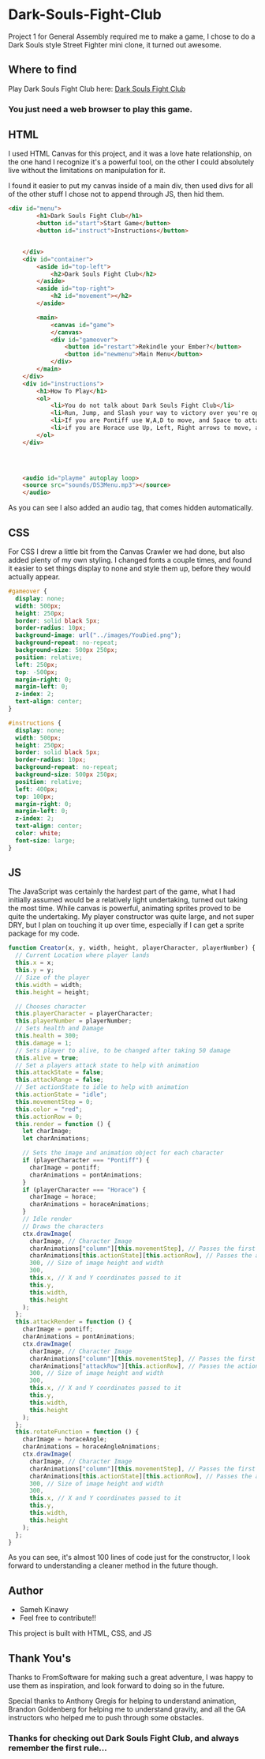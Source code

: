 # Dark-Souls-Fight-Club
Project 1 for General Assembly required me to make a game, I chose to do a Dark Souls style Street Fighter mini clone, it turned out awesome.

## Where to find
Play Dark Souls Fight Club here: 
[Dark Souls Fight Club](https://kinawy.github.io/Dark-Souls-Street-Fighter/)

### You just need a web browser to play this game.

## HTML

I used HTML Canvas for this project, and it was a love hate relationship, on the one hand I recognize it's a powerful tool, on the other I could absolutely live without the limitations on manipulation for it.

I found it easier to put my canvas inside of a main div, then used divs for all of the other stuff I chose not to append through JS, then hid them.

```html
<div id="menu">
        <h1>Dark Souls Fight Club</h1>
        <button id="start">Start Game</button>
        <button id="instruct">Instructions</button>


    </div>
    <div id="container">
        <aside id="top-left">
            <h2>Dark Souls Fight Club</h2>
        </aside>
        <aside id="top-right">
            <h2 id="movement"></h2>
        </aside>

        <main>
            <canvas id="game">
            </canvas>
            <div id="gameover">
                <button id="restart">Rekindle your Ember?</button>
                <button id="newmenu">Main Menu</button>
            </div>
        </main>
    </div>
    <div id="instructions">
        <h1>How To Play</h1>
        <ol>
            <li>You do not talk about Dark Souls Fight Club</li>
            <li>Run, Jump, and Slash your way to victory over you're opponent.</li>
            <li>If you are Pontiff use W,A,D to move, and Space to attack.</li>
            <li>if you are Horace use Up, Left, Right arrows to move, and Numpad0 to attack.</li>
        </ol>
    </div>


    

    <audio id="playme" autoplay loop>
    <source src="sounds/DS3Menu.mp3"></source>
    </audio>
```

As you can see I also added an audio tag, that comes hidden automatically.

## CSS

For CSS I drew a little bit from the Canvas Crawler we had done, but also added plenty of my own styling. I changed fonts a couple times, and found it easier to set things display to none and style them up, before they would actually appear.

```css
#gameover {
  display: none;
  width: 500px;
  height: 250px;
  border: solid black 5px;
  border-radius: 10px;
  background-image: url("../images/YouDied.png");
  background-repeat: no-repeat;
  background-size: 500px 250px;
  position: relative;
  left: 250px;
  top: -500px;
  margin-right: 0;
  margin-left: 0;
  z-index: 2;
  text-align: center;
}

#instructions {
  display: none;
  width: 500px;
  height: 250px;
  border: solid black 5px;
  border-radius: 10px;
  background-repeat: no-repeat;
  background-size: 500px 250px;
  position: relative;
  left: 400px;
  top: 100px;
  margin-right: 0;
  margin-left: 0;
  z-index: 2;
  text-align: center;
  color: white;
  font-size: large;
}
```

## JS

The JavaScript was certainly the hardest part of the game, what I had initially assumed would be a relatively light undertaking, turned out taking the most time.
While canvas is powerful, animating sprites proved to be quite the undertaking.  My player constructor was quite large, and not super DRY, but I plan on touching it up over time, especially if I can get a sprite package for my code.

```javascript
function Creator(x, y, width, height, playerCharacter, playerNumber) {
  // Current Location where player lands
  this.x = x;
  this.y = y;
  // Size of the player
  this.width = width;
  this.height = height;

  // Chooses character
  this.playerCharacter = playerCharacter;
  this.playerNumber = playerNumber;
  // Sets health and Damage
  this.health = 300;
  this.damage = 1;
  // Sets player to alive, to be changed after taking 50 damage
  this.alive = true;
  // Set a players attack state to help with animation
  this.attackState = false;
  this.attackRange = false;
  // Set actionState to idle to help with animation
  this.actionState = "idle";
  this.movementStep = 0;
  this.color = "red";
  this.actionRow = 0;
  this.render = function () {
    let charImage;
    let charAnimations;

    // Sets the image and animation object for each character
    if (playerCharacter === "Pontiff") {
      charImage = pontiff;
      charAnimations = pontAnimations;
    }
    if (playerCharacter === "Horace") {
      charImage = horace;
      charAnimations = horaceAnimations;
    }
    // Idle render
    // Draws the characters
    ctx.drawImage(
      charImage, // Character Image
      charAnimations["column"][this.movementStep], // Passes the first array, column key of pontAnimations, and the number of its movementStep, movementStep increases through the column array.
      charAnimations[this.actionState][this.actionRow], // Passes the action state key and the index of 0 to provide an idle setting.
      300, // Size of image height and width
      300,
      this.x, // X and Y coordinates passed to it
      this.y,
      this.width,
      this.height
    );
  };
  this.attackRender = function () {
    charImage = pontiff;
    charAnimations = pontAnimations;
    ctx.drawImage(
      charImage, // Character Image
      charAnimations["column"][this.movementStep], // Passes the first array, column key of pontAnimations, and the number of its movementStep, movementStep increases through the column array.
      charAnimations["attackRow"][this.actionRow], // Passes the action state key of the attackRow which is set to 300 isntead of 0 to provide an attack Idle setting.
      300, // Size of image height and width
      300,
      this.x, // X and Y coordinates passed to it
      this.y,
      this.width,
      this.height
    );
  };
  this.rotateFunction = function () {
    charImage = horaceAngle;
    charAnimations = horaceAngleAnimations;
    ctx.drawImage(
      charImage, // Character Image
      charAnimations["column"][this.movementStep], // Passes the first array, column key of pontAnimations, and the number of its movementStep, movementStep increases through the column array.
      charAnimations[this.actionState][this.actionRow], // Passes the action state key of the attackRow which is set to 300 isntead of 0 to provide an attack Idle setting.
      300, // Size of image height and width
      300,
      this.x, // X and Y coordinates passed to it
      this.y,
      this.width,
      this.height
    );
  };
}
```

As you can see, it's almost 100 lines of code just for the constructor, I look forward to understanding a cleaner method in the future though.

## Author
- Sameh Kinawy
- Feel free to contribute!!

This project is built with HTML, CSS, and JS

## Thank You's

Thanks to FromSoftware for making such a great adventure, I was happy to use them as inspiration, and look forward to doing so in the future.

Special thanks to Anthony Gregis for helping to understand animation, Brandon Goldenberg for helping me to understand gravity, and all the GA instructors who helped me to push through some obstacles.

### Thanks for checking out Dark Souls Fight Club, and always remember the first rule...



